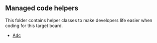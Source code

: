 ## Managed code helpers

This folder contains helper classes to make developers life easier when coding for this target board.

* [Adc](ST_STM32F4_DISCOVERY.Adc.cs)
